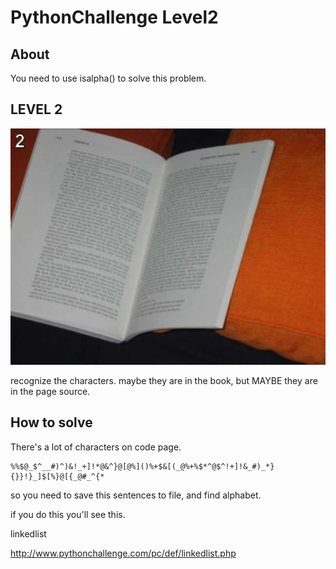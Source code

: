 # PythonChallenge Level2

## About
You need to use isalpha() to solve this problem.

## LEVEL 2
![ocr.jpg](./ocr.jpg)

recognize the characters. maybe they are in the book, 
but MAYBE they are in the page source.

## How to solve
There's a lot of characters on code page.
```
%%$@_$^__#)^)&!_+]!*@&^}@[@%]()%+$&[(_@%+%$*^@$^!+]!&_#)_*}{}}!}_]$[%}@[{_@#_^{*
```
so you need to save this sentences to file, and find alphabet.

if you do this you'll see this.

linkedlist

http://www.pythonchallenge.com/pc/def/linkedlist.php
